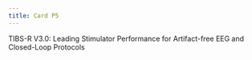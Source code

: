 ```yaml
---
title: Card P5
---
```

TIBS-R V3.0: Leading Stimulator Performance for Artifact-free EEG and Closed-Loop Protocols
